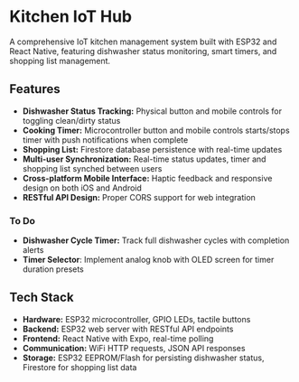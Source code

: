 # Kitchen IoT Hub

A comprehensive IoT kitchen management system built with ESP32 and React Native, featuring dishwasher status monitoring, smart timers, and shopping list management.

## Features

- **Dishwasher Status Tracking:** Physical button and mobile controls for toggling clean/dirty status
- **Cooking Timer:** Microcontroller button and mobile controls starts/stops timer with push notifications when complete
- **Shopping List:** Firestore database persistence with real-time updates
- **Multi-user Synchronization:** Real-time status updates, timer and shopping list synched between users
- **Cross-platform Mobile Interface:** Haptic feedback and responsive design on both iOS and Android
- **RESTful API Design:** Proper CORS support for web integration

### To Do
- **Dishwasher Cycle Timer:** Track full dishwasher cycles with completion alerts
- **Timer Selector**: Implement analog knob with OLED screen for timer duration presets

## Tech Stack
- **Hardware:** ESP32 microcontroller, GPIO LEDs, tactile buttons
- **Backend:** ESP32 web server with RESTful API endpoints
- **Frontend:** React Native with Expo, real-time polling
- **Communication:** WiFi HTTP requests, JSON API responses
- **Storage:** ESP32 EEPROM/Flash for persisting dishwasher status, Firestore for shopping list data

